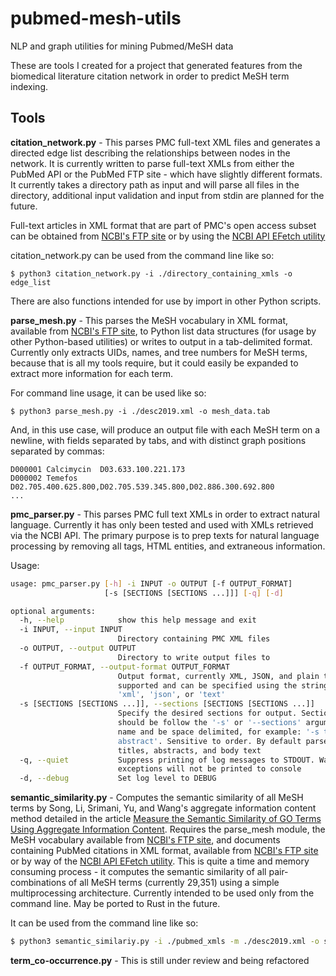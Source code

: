 # pubmed-mesh-utils
NLP and graph utilities for mining Pubmed/MeSH data

These are tools I created for a project that generated features from the biomedical literature citation network in order to predict MeSH term indexing.

## Tools
**citation_network.py** - This parses PMC full-text XML files and generates a directed edge list describing the relationships between nodes in the network. It is currently written to parse full-text XMLs from either the PubMed API or the PubMed FTP site - which have slightly different formats. It currently takes a directory path as input and will parse all files in the directory, additional input validation and input from stdin are planned for the future.

Full-text articles in XML format that are part of PMC's open access subset can be obtained from [NCBI's FTP site](https://ftp.ncbi.nlm.nih.gov/pub/pmc/oa_bulk/) or by using the [NCBI API EFetch utility](https://www.ncbi.nlm.nih.gov/books/NBK25499/#chapter4.EFetch)

citation_network.py can be used from the command line like so:
```
$ python3 citation_network.py -i ./directory_containing_xmls -o edge_list
```
There are also functions intended for use by import in other Python scripts.

**parse_mesh.py** - This parses the MeSH vocabulary in XML format, available from [NCBI's FTP site](ftp://nlmpubs.nlm.nih.gov/online/mesh/MESH_FILES/xmlmesh/), to Python list data structures (for usage by other Python-based utilities) or writes to output in a tab-delimited format. Currently only extracts UIDs, names, and tree numbers for MeSH terms, because that is all my tools require, but it could easily be expanded to extract more information for each term.

For command line usage, it can be used like so:
```
$ python3 parse_mesh.py -i ./desc2019.xml -o mesh_data.tab
```
And, in this use case, will produce an output file with each MeSH term on a newline, with fields separated by tabs, and with distinct graph positions separated by commas:
```
D000001	Calcimycin	D03.633.100.221.173
D000002	Temefos	D02.705.400.625.800,D02.705.539.345.800,D02.886.300.692.800
...
```

**pmc_parser.py** - This parses PMC full text XMLs in order to extract natural language. Currently it has only been tested and used with XMLs retrieved via the NCBI API. The primary purpose is to prep texts for natural language processing by removing all tags, HTML entities, and extraneous information.

Usage:
```bash
usage: pmc_parser.py [-h] -i INPUT -o OUTPUT [-f OUTPUT_FORMAT]
                     [-s [SECTIONS [SECTIONS ...]]] [-q] [-d]

optional arguments:
  -h, --help            show this help message and exit
  -i INPUT, --input INPUT
                        Directory containing PMC XML files
  -o OUTPUT, --output OUTPUT
                        Directory to write output files to
  -f OUTPUT_FORMAT, --output-format OUTPUT_FORMAT
                        Output format, currently XML, JSON, and plain text are
                        supported and can be specified using the strings
                        'xml', 'json', or 'text'
  -s [SECTIONS [SECTIONS ...]], --sections [SECTIONS [SECTIONS ...]]
                        Specify the desired sections for output. Sections
                        should be follow the '-s' or '--sections' argument
                        name and be space delimited, for example: '-s title
                        abstract'. Sensitive to order. By default parses
                        titles, abstracts, and body text
  -q, --quiet           Suppress printing of log messages to STDOUT. Warning:
                        exceptions will not be printed to console
  -d, --debug           Set log level to DEBUG
```


**semantic_similarity.py** - Computes the semantic similarity of all MeSH terms by Song, Li, Srimani, Yu, and Wang's aggregate information content method detailed in the article [Measure the Semantic Similarity of GO Terms Using Aggregate Information Content](https://www.ncbi.nlm.nih.gov/pubmed/26356015). Requires the parse_mesh module, the MeSH vocabulary available from [NCBI's FTP site](ftp://nlmpubs.nlm.nih.gov/online/mesh/MESH_FILES/xmlmesh/), and documents containing PubMed citations in XML format, available from [NCBI's FTP site](https://ftp.ncbi.nlm.nih.gov/pubmed/baseline/) or by way of the [NCBI API EFetch utility](https://www.ncbi.nlm.nih.gov/books/NBK25499/#chapter4.EFetch). This is quite a time and memory consuming process - it computes the semantic similarity of all pair-combinations of all MeSH terms (currently 29,351) using a simple multiprocessing architecture. Currently intended to be used only from the command line. May be ported to Rust in the future.

It can be used from the command line like so:
```bash
$ python3 semantic_similariy.py -i ./pubmed_xmls -m ./desc2019.xml -o semantic_similarities.csv
```

**term_co-occurrence.py** - This is still under review and being refactored
